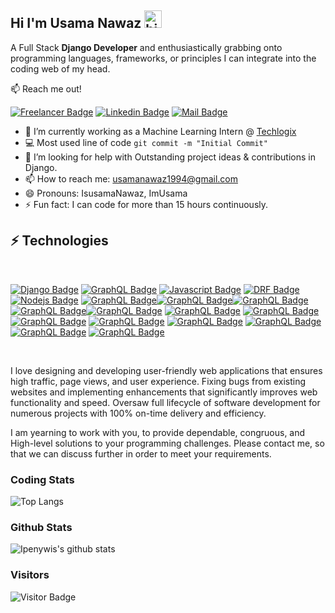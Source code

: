 ## Hi I'm Usama Nawaz <img src="https://user-images.githubusercontent.com/1303154/88677602-1635ba80-d120-11ea-84d8-d263ba5fc3c0.gif" width="28px" alt="hi">

A Full Stack <b>Django Developer</b> and enthusiastically grabbing onto programming languages, frameworks, or principles I can integrate into the coding web of my head.

:mailbox: Reach me out!

[![Freelancer Badge](https://img.shields.io/badge/UpWork-6FDA44?style=for-the-badge&logo=Upwork&logoColor=white&link=https://www.upwork.com/freelancers/aliusamanawaz)](https://www.upwork.com/freelancers/aliusamanawaz) [![Linkedin Badge](https://img.shields.io/badge/-@aliusamanawaz-0e76a8?style=flat&labelColor=0e76a8&logo=linkedin&logoColor=white)](https://www.linkedin.com/in/aliusamanawaz/) [![Mail Badge](https://img.shields.io/badge/-usamanawaz1994@gmail.com-c0392b?style=flat&labelColor=c0392b&logo=gmail&logoColor=white)](mailto:usamanawaz1994@gmail.com)

<!-- TODO: Add last video link -->

- 🔭 I’m currently working as a Machine Learning Intern @ <a href='https://www.techlogix.com/'>Techlogix</a>
- :computer: Most used line of code `git commit -m "Initial Commit"`
- 🤔 I’m looking for help with Outstanding project ideas & contributions in Django.
- 📫 How to reach me: usamanawaz1994@gmail.com
- 😄 Pronouns: IsusamaNawaz, ImUsama
- ⚡ Fun fact: I can code for more than 15 hours continuously.

## ⚡ Technologies

<br>
<!-- TODO: Make technologies links takes you to repositories -->

[![Django Badge](https://img.shields.io/badge/django-%23092E20.svg?style=for-the-badge&logo=django&logoColor=white)](#) [![GraphQL Badge](https://img.shields.io/badge/python-%2314354C.svg?style=for-the-badge&logo=python&logoColor=white)](#) [![Javascript Badge](https://img.shields.io/badge/c++-%2300599C.svg?style=for-the-badge&logo=c%2B%2B&logoColor=white)](#) [![DRF Badge](https://img.shields.io/badge/DJANGO-REST-ff1709?style=for-the-badge&logo=django&logoColor=white&color=ff1709&labelColor=gray)](#) [![Nodejs Badge](https://img.shields.io/badge/pandas-%23150458.svg?style=for-the-badge&logo=pandas&logoColor=white)](#) [![GraphQL Badge](https://img.shields.io/badge/javascript-%23323330.svg?style=for-the-badge&logo=javascript&logoColor=%23F7DF1E)](#)[![GraphQL Badge](https://img.shields.io/badge/sqlite-%2307405e.svg?style=for-the-badge&logo=sqlite&logoColor=white)](#)[![GraphQL Badge](https://img.shields.io/badge/postgres-%23316192.svg?style=for-the-badge&logo=postgresql&logoColor=white)](#)[![GraphQL Badge](https://img.shields.io/badge/heroku-%23430098.svg?style=for-the-badge&logo=heroku&logoColor=white)](#)[![GraphQL Badge](https://img.shields.io/badge/html5-%23E34F26.svg?style=for-the-badge&logo=html5&logoColor=white)](#) [![GraphQL Badge](https://img.shields.io/badge/css3-%231572B6.svg?style=for-the-badge&logo=css3&logoColor=white)](#) [![GraphQL Badge](https://img.shields.io/badge/c-%2300599C.svg?style=for-the-badge&logo=c&logoColor=white)](#) [![GraphQL Badge](https://img.shields.io/badge/bootstrap-%23563D7C.svg?style=for-the-badge&logo=bootstrap&logoColor=white)](#) [![GraphQL Badge](https://img.shields.io/badge/flask-%23000.svg?style=for-the-badge&logo=flask&logoColor=white)](#) [![GraphQL Badge](https://img.shields.io/badge/git-%23F05033.svg?style=for-the-badge&logo=git&logoColor=white)](#) [![GraphQL Badge](https://img.shields.io/badge/AWS-%23FF9900.svg?style=for-the-badge&logo=amazon-aws&logoColor=white)](#) [![GraphQL Badge](https://img.shields.io/badge/PayPal-00457C?style=for-the-badge&logo=paypal&logoColor=white)](#) [![GraphQL Badge](https://img.shields.io/badge/-Arduino-00979D?style=for-the-badge&logo=Arduino&logoColor=white)](#)

<br >

I love designing and developing user-friendly web applications that ensures high traffic, page views, and user experience. Fixing bugs from existing websites and implementing enhancements that significantly improves web functionality and speed. Oversaw full lifecycle of software development for numerous projects with 100% on-time delivery and efficiency.

I am yearning to work with you, to provide dependable, congruous, and High-level solutions to your programming challenges. Please contact me, so that we can discuss further in order to meet your requirements.

### Coding Stats

![Top Langs](https://github-readme-stats.vercel.app/api/top-langs/?username=UsamaNawaz1&hide=TeX&layout=compact)

### Github Stats

![Ipenywis's github stats](https://github-readme-stats.vercel.app/api?username=UsamaNawaz1&count_private=true&theme=tokyonight&hide=contribs,prs)

### Visitors

![Visitor Badge](https://visitor-badge.laobi.icu/badge?page_id=UsamaNawaz1.UsamaNawaz1)
